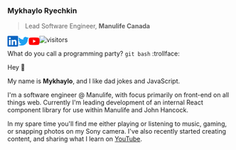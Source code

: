 ### Mykhaylo Ryechkin

> Lead Software Engineer, **Manulife Canada**

<a href="https://ca.linkedin.com/in/mryechkin">
  <img align="left" alt="Mykhaylo's LinkedIn" height="24px" src="https://raw.githubusercontent.com/mryechkin/mryechkin/master/assets/linkedin.svg" />
</a>

<a href="https://twitter.com/misha_est">
  <img align="left" alt="Mykhaylo's Twitter" height="24px" src="https://raw.githubusercontent.com/mryechkin/mryechkin/master/assets/twitter.svg" />
</a>

<a href="https://www.youtube.com/channel/UCWS51MbLHKtzEmYLtExyshQ">
  <img align="left" alt="Mykhaylo's YouTube" height="24px" src="https://raw.githubusercontent.com/mryechkin/mryechkin/master/assets/youtube.svg" />
</a>

![visitors](https://visitor-badge.glitch.me/badge?page_id=page.id)

What do you call a programming party? `git bash` :trollface:

Hey :wave:

My name is **Mykhaylo**, and I like dad jokes and JavaScript.

I'm a software engineer @ Manulife, with focus primarily on front-end on all things web. Currently I'm leading development of an internal React component library for use within Manulife and John Hancock.

In my spare time you'll find me either playing or listening to music, gaming, or snapping photos on my Sony camera. I've also recently started creating content, and sharing what I learn on [YouTube](https://www.youtube.com/channel/UCWS51MbLHKtzEmYLtExyshQ).
